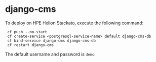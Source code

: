 django-cms
==========

To deploy on HPE Helion Stackato, execute the following command:

     cf push --no-start
     cf create-service <postgresql-service-name> default django-cms-db
     cf bind-service django-cms django-cms-db
     cf restart django-cms

The default username and password is `demo`
